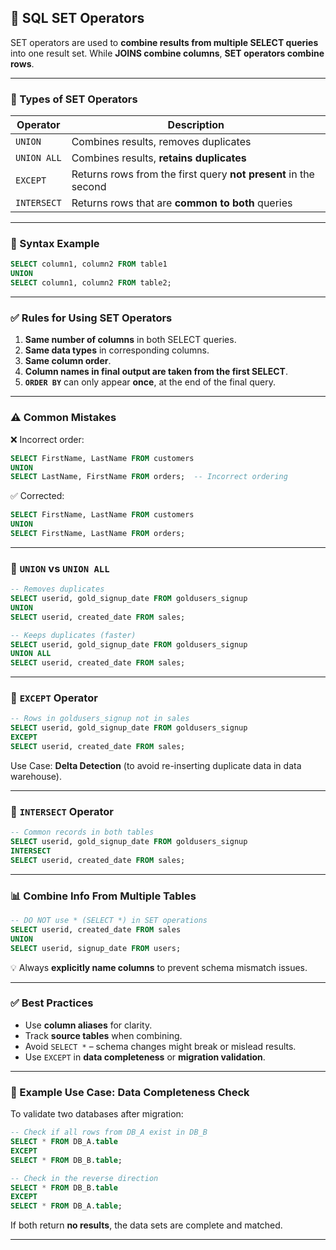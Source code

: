 ## 🧩 SQL SET Operators

SET operators are used to **combine results from multiple SELECT queries** into one result set. While **JOINS combine columns**, **SET operators combine rows**.

---

### 🧱 Types of SET Operators

| Operator    | Description                                                     |
| ----------- | --------------------------------------------------------------- |
| `UNION`     | Combines results, removes duplicates                            |
| `UNION ALL` | Combines results, **retains duplicates**                        |
| `EXCEPT`    | Returns rows from the first query **not present** in the second |
| `INTERSECT` | Returns rows that are **common to both** queries                |

---

### 📜 Syntax Example

```sql
SELECT column1, column2 FROM table1
UNION
SELECT column1, column2 FROM table2;
```

---

### ✅ Rules for Using SET Operators

1. **Same number of columns** in both SELECT queries.
2. **Same data types** in corresponding columns.
3. **Same column order**.
4. **Column names in final output are taken from the first SELECT**.
5. **`ORDER BY`** can only appear **once**, at the end of the final query.

---

### ⚠️ Common Mistakes

❌ Incorrect order:

```sql
SELECT FirstName, LastName FROM customers
UNION
SELECT LastName, FirstName FROM orders;  -- Incorrect ordering
```

✅ Corrected:

```sql
SELECT FirstName, LastName FROM customers
UNION
SELECT FirstName, LastName FROM orders;
```

---

### 🔄 `UNION` vs `UNION ALL`

```sql
-- Removes duplicates
SELECT userid, gold_signup_date FROM goldusers_signup
UNION
SELECT userid, created_date FROM sales;

-- Keeps duplicates (faster)
SELECT userid, gold_signup_date FROM goldusers_signup
UNION ALL
SELECT userid, created_date FROM sales;
```

---

### 🚫 `EXCEPT` Operator

```sql
-- Rows in goldusers_signup not in sales
SELECT userid, gold_signup_date FROM goldusers_signup
EXCEPT
SELECT userid, created_date FROM sales;
```

Use Case: **Delta Detection** (to avoid re-inserting duplicate data in data warehouse).

---

### 🔁 `INTERSECT` Operator

```sql
-- Common records in both tables
SELECT userid, gold_signup_date FROM goldusers_signup
INTERSECT
SELECT userid, created_date FROM sales;
```

---

### 📊 Combine Info From Multiple Tables

```sql
-- DO NOT use * (SELECT *) in SET operations
SELECT userid, created_date FROM sales
UNION
SELECT userid, signup_date FROM users;
```

💡 Always **explicitly name columns** to prevent schema mismatch issues.

---

### ✅ Best Practices

* Use **column aliases** for clarity.
* Track **source tables** when combining.
* Avoid `SELECT *` – schema changes might break or mislead results.
* Use `EXCEPT` in **data completeness** or **migration validation**.

---

### 🧪 Example Use Case: Data Completeness Check

To validate two databases after migration:

```sql
-- Check if all rows from DB_A exist in DB_B
SELECT * FROM DB_A.table
EXCEPT
SELECT * FROM DB_B.table;

-- Check in the reverse direction
SELECT * FROM DB_B.table
EXCEPT
SELECT * FROM DB_A.table;
```

If both return **no results**, the data sets are complete and matched.

---
